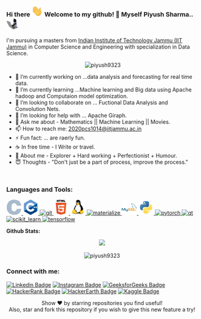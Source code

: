 ### Hi there <img src="/gifs/wave.gif" width="30" height="30"> Welcome to my github! 🐼 Myself Piyush Sharma..<img src="/gifs/geek.gif" width="30" height="30">
I'm pursuing a masters from <a href="https://iitjammu.ac.in/">Indian Institute of Technology Jammu (IIT Jammu)</a> in Computer Science  and Engineering with specialization in Data Science. 
<!-- **Piyush9323/Piyush9323** is a ✨ _special_ ✨ repository because its `README.md` (this file) appears on your GitHub profile. -->

<p align="center">
<a href="https://sourcerer.io/piyush9323"><img src="https://img.shields.io/badge/Piyush-Sharma-orange.svg" alt=""></a>
<img src="https://komarev.com/ghpvc/?username=piyush9323" alt="piyush9323" /> 
</p>

- 🔭 I’m currently working on ...data analysis and forecasting for real time data.
- 🌱 I’m currently learning ...Machine learning and Big data using Apache hadoop and Computaion model optimization.
- 👯 I’m looking to collaborate on ... Fuctional Data Analysis and Convolution Nets.
- 🤔 I’m looking for help with ... Apache Giraph.
- 💬 Ask me about - Mathematics || Machine Learning || Movies.
- 📫 How to reach me: 2020pcs1014@iitjammu.ac.in
- ⚡ Fun fact: ... are raerly fun.
- ☕ In free time - I Write or travel.
- 🧛 About me -  Explorer + Hard working + Perfectionist + Humour.
- 😇 Thoughts - "Don't just be a part of process, improve the process."


&nbsp;
<h3 align="left">Languages and Tools:</h3>
<p align="left">  

  <a href="https://www.cprogramming.com/" target="_blank"> <img src="https://raw.githubusercontent.com/devicons/devicon/master/icons/c/c-original.svg" alt="c" width="40" height="40"/> </a>
  <a href="https://www.w3schools.com/cpp/" target="_blank"> <img src="https://raw.githubusercontent.com/devicons/devicon/master/icons/cplusplus/cplusplus-original.svg" alt="cplusplus" width="40" height="40"/> </a>
  <a href="https://git-scm.com/" target="_blank"> <img src="https://www.vectorlogo.zone/logos/git-scm/git-scm-icon.svg" alt="git" width="40" height="40"/> </a>
  <a href="https://www.w3.org/html/" target="_blank"> <img src="https://raw.githubusercontent.com/devicons/devicon/master/icons/html5/html5-original-wordmark.svg" alt="html5" width="40" height="40"/> </a> 
  <a href="https://www.linux.org/" target="_blank"> <img src="https://raw.githubusercontent.com/devicons/devicon/master/icons/linux/linux-original.svg" alt="linux" width="40" height="40"/> </a>
  <a href="https://materializecss.com/" target="_blank"> <img src="https://raw.githubusercontent.com/prplx/svg-logos/5585531d45d294869c4eaab4d7cf2e9c167710a9/svg/materialize.svg" alt="materialize" width="40" height="40"/> </a>
  <a href="https://www.mysql.com/" target="_blank"> <img src="https://raw.githubusercontent.com/devicons/devicon/master/icons/mysql/mysql-original-wordmark.svg" alt="mysql" width="40" height="40"/> </a>
 <a href="https://www.python.org" target="_blank"> <img src="https://raw.githubusercontent.com/devicons/devicon/master/icons/python/python-original.svg" alt="python" width="40" height="40"/> </a>
  <a href="https://pytorch.org/" target="_blank"> <img src="https://www.vectorlogo.zone/logos/pytorch/pytorch-icon.svg" alt="pytorch" width="40" height="40"/> </a>
  <a href="https://www.qt.io/" target="_blank"> <img src="https://upload.wikimedia.org/wikipedia/commons/0/0b/Qt_logo_2016.svg" alt="qt" width="40" height="40"/> </a>
  <a href="https://scikit-learn.org/" target="_blank"> <img src="https://upload.wikimedia.org/wikipedia/commons/0/05/Scikit_learn_logo_small.svg" alt="scikit_learn" width="40" height="40"/> </a>
  <a href="https://www.tensorflow.org" target="_blank"> <img src="https://www.vectorlogo.zone/logos/tensorflow/tensorflow-icon.svg" alt="tensorflow" width="40" height="40"/> </a> </p>

**Github Stats:**
<p align="center"> <img src="https://github-readme-stats.vercel.app/api?username=Piyush9323&hide=contribs&show_icons=true&theme=radical"> </p>
<p align="center"> <img align="center" src="https://github-readme-streak-stats.herokuapp.com/?user=piyush9323&" alt="piyush9323" /> </p>

<h3 align="left">Connect with me:</h3>

[![Linkedin Badge](https://img.shields.io/badge/-piyush-blue?style=flat&logo=Linkedin&logoColor=white)](https://www.linkedin.com/in/piyushsharma9323/)
[![Instagram Badge](https://img.shields.io/badge/-@piyush-black?style=flat&logo=Instagram&logoColor=white)](https://www.instagram.com/pre_def_ammo/)
[![GeeksforGeeks Badge](https://img.shields.io/badge/-piyush-green?style=flat&logo=GeeksforGeeks&logoColor=white&link=https://auth.geeksforgeeks.org/user/piyush9323/practice/)](https://auth.geeksforgeeks.org/user/piyush9323/practice/)
[![HackerRank Badge](https://img.shields.io/badge/-piyush-black?style=flat&logo=Hackerrank&logoColor=violet&link=https://www.hackerrank.com/piyush9323)](https://www.hackerrank.com/piyush9323)
[![HackerEarth Badge](https://img.shields.io/badge/-piyush-white?style=flat&logo=hackerearth&logoColor=white&link=https://www.hackerearth.com/@piyush9323)](https://www.hackerearth.com/@piyush9323)
[![Kaggle Badge](https://img.shields.io/badge/-piyush-blue?style=flat&logo=kaggle&logoColor=white&link=https://www.kaggle.com/piyushsharma9323)](https://www.kaggle.com/piyushsharma9323)


<p align="center">
    Show ❤️ by starring repositories you find useful! 
    <br />
    Also, star and fork this repository if you wish to give this new feature a try!
  </p>
